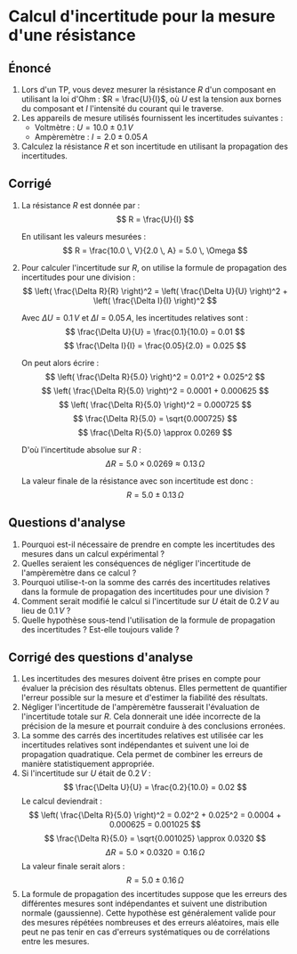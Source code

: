 # Calcul d'incertitude pour la mesure d'une résistance

## Énoncé

1. Lors d'un TP, vous devez mesurer la résistance $R$ d'un composant en utilisant la loi d'Ohm : $R = \frac{U}{I}$, où $U$ est la tension aux bornes du composant et $I$ l'intensité du courant qui le traverse.
2. Les appareils de mesure utilisés fournissent les incertitudes suivantes :
   - Voltmètre : $U = 10.0 \pm 0.1 \, V$
   - Ampèremètre : $I = 2.0 \pm 0.05 \, A$
3. Calculez la résistance $R$ et son incertitude en utilisant la propagation des incertitudes.

## Corrigé

1. La résistance $R$ est donnée par :
   $$ R = \frac{U}{I} $$

   En utilisant les valeurs mesurées :
   $$ R = \frac{10.0 \, V}{2.0 \, A} = 5.0 \, \Omega $$

2. Pour calculer l'incertitude sur $R$, on utilise la formule de propagation des incertitudes pour une division :
   $$ \left( \frac{\Delta R}{R} \right)^2 = \left( \frac{\Delta U}{U} \right)^2 + \left( \frac{\Delta I}{I} \right)^2 $$

   Avec $\Delta U = 0.1 \, V$ et $\Delta I = 0.05 \, A$, les incertitudes relatives sont :
   $$ \frac{\Delta U}{U} = \frac{0.1}{10.0} = 0.01 $$
   $$ \frac{\Delta I}{I} = \frac{0.05}{2.0} = 0.025 $$

   On peut alors écrire :
   $$ \left( \frac{\Delta R}{5.0} \right)^2 = 0.01^2 + 0.025^2 $$
   $$ \left( \frac{\Delta R}{5.0} \right)^2 = 0.0001 + 0.000625 $$
   $$ \left( \frac{\Delta R}{5.0} \right)^2 = 0.000725 $$
   $$ \frac{\Delta R}{5.0} = \sqrt{0.000725} $$
   $$ \frac{\Delta R}{5.0} \approx 0.0269 $$

   D'où l'incertitude absolue sur $R$ :
   $$ \Delta R = 5.0 \times 0.0269 \approx 0.13 \, \Omega $$

   La valeur finale de la résistance avec son incertitude est donc :
   $$ R = 5.0 \pm 0.13 \, \Omega $$

## Questions d'analyse

1. Pourquoi est-il nécessaire de prendre en compte les incertitudes des mesures dans un calcul expérimental ?
2. Quelles seraient les conséquences de négliger l'incertitude de l'ampèremètre dans ce calcul ?
3. Pourquoi utilise-t-on la somme des carrés des incertitudes relatives dans la formule de propagation des incertitudes pour une division ?
4. Comment serait modifié le calcul si l'incertitude sur $U$ était de $0.2 \, V$ au lieu de $0.1 \, V$ ?
5. Quelle hypothèse sous-tend l'utilisation de la formule de propagation des incertitudes ? Est-elle toujours valide ?

## Corrigé des questions d'analyse

1. Les incertitudes des mesures doivent être prises en compte pour évaluer la précision des résultats obtenus. Elles permettent de quantifier l'erreur possible sur la mesure et d'estimer la fiabilité des résultats.
2. Négliger l'incertitude de l'ampèremètre fausserait l'évaluation de l'incertitude totale sur $R$. Cela donnerait une idée incorrecte de la précision de la mesure et pourrait conduire à des conclusions erronées.
3. La somme des carrés des incertitudes relatives est utilisée car les incertitudes relatives sont indépendantes et suivent une loi de propagation quadratique. Cela permet de combiner les erreurs de manière statistiquement appropriée.
4. Si l'incertitude sur $U$ était de $0.2 \, V$ :
   $$ \frac{\Delta U}{U} = \frac{0.2}{10.0} = 0.02 $$
   Le calcul deviendrait :
   $$ \left( \frac{\Delta R}{5.0} \right)^2 = 0.02^2 + 0.025^2 = 0.0004 + 0.000625 = 0.001025 $$
   $$ \frac{\Delta R}{5.0} = \sqrt{0.001025} \approx 0.0320 $$
   $$ \Delta R = 5.0 \times 0.0320 = 0.16 \, \Omega $$
   La valeur finale serait alors :
   $$ R = 5.0 \pm 0.16 \, \Omega $$
5. La formule de propagation des incertitudes suppose que les erreurs des différentes mesures sont indépendantes et suivent une distribution normale (gaussienne). Cette hypothèse est généralement valide pour des mesures répétées nombreuses et des erreurs aléatoires, mais elle peut ne pas tenir en cas d'erreurs systématiques ou de corrélations entre les mesures.
